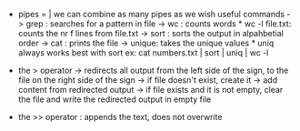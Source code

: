 * pipes = |
    we can combine as many pipes as we wish
     useful commands
    -> grep : searches for a pattern in file
    -> wc : counts words
        * wc -l file.txt: counts the nr f lines from file.txt
    -> sort : sorts the output in alpahbetial order
    -> cat : prints the file
    -> unique: takes the unique values
        * uniq always works best with sort
        ex: cat numbers.txt | sort | uniq | wc -l
    
* the > operator
    -> redirects all output from the left side of the sign, to the file on the right side of the sign
    -> if file doesn't exist, create it
    -> add content from redirected output
    -> if file exists and it is not empty, clear the file and write the redirected output in empty file
* the >> operator : appends the text, does not overwrite


